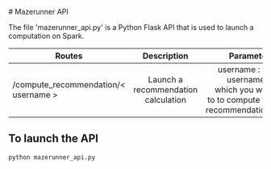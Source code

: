 # Mazerunner API

The file 'mazerunner_api.py' is a Python Flask API that is used to launch a computation on Spark.

| Routes                                | Description                           | Parameters  |
| -------------                         |:-------------:                        | -----:      |
| /compute_recommendation/< username > | Launch a recommendation calculation   | username : the username to which you want to to compute the recommendations |


## To launch the API

```bash
python mazerunner_api.py
```
